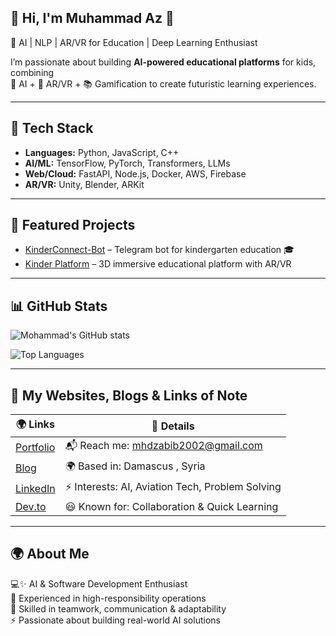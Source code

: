 
##  👋 Hi, I'm Muhammad Az 🤖
🚀 AI | NLP | AR/VR for Education | Deep Learning Enthusiast  

I’m passionate about building **AI-powered educational platforms** for kids, combining  
🤖 AI + 🎨 AR/VR + 📚 Gamification to create futuristic learning experiences.  

---

## 🔧 Tech Stack
- **Languages:** Python, JavaScript, C++  
- **AI/ML:** TensorFlow, PyTorch, Transformers, LLMs  
- **Web/Cloud:** FastAPI, Node.js, Docker, AWS, Firebase  
- **AR/VR:** Unity, Blender, ARKit  

---

## 🌟 Featured Projects
- [KinderConnect-Bot](https://github.com/MohammadAz772/KinderConnect-Bot) – Telegram bot for kindergarten education 🎓  
- [Kinder Platform](https://github.com/MohammadAz772/kinder) – 3D immersive educational platform with AR/VR  

---

## 📊 GitHub Stats
![Mohammad's GitHub stats](https://github-readme-stats.vercel.app/api?username=MohammadAz772&show_icons=true&theme=radical)

![Top Languages](https://github-readme-stats.vercel.app/api/top-langs/?username=MohammadAz772&layout=compact&theme=radical)
 
---

## 🔗 My Websites, Blogs & Links of Note  

| 🌍 Links | 📌 Details |
|----------|------------|
| [Portfolio](www.behance.net/Muhammad-Abi-Alzabib) | 📬 Reach me: mhdzabib2002@gmail.com |
| [Blog](https://your-blog-link.com) | 🌍 Based in: Damascus , Syria |
| [LinkedIn](https://linkedin.com/in/muhammed-abi-alzabib772) | ⚡ Interests: AI, Aviation Tech, Problem Solving |
| [Dev.to](https://dev.to/phoenix_772b) | 😃 Known for: Collaboration & Quick Learning |

---

## 🌍 About Me  

💻✨ AI & Software Development Enthusiast  
🚀 Experienced in high-responsibility operations  
🤝 Skilled in teamwork, communication & adaptability  
⚡ Passionate about building real-world AI solutions 


